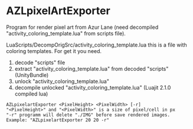 # AZLpixelArtExporter
Program for render pixel art from Azur Lane (need decompiled "activity_coloring_template.lua" from scripts file).

LuaScripts/DecompOrigSrc/activity_coloring_template.lua
this is a file with coloring templates. For get it you need.
1. decode "scripts" file
2. extract "activity_coloring_template.lua" from decoded "scripts" (UnityBundle)
3. unlock "activity_coloring_template.lua" 
4. decompile unlocked "activity_coloring_template.lua" (Luajit 2.1.0 compiled lua)

```
AZLpixelartExporter <PixelHeight> <PixelWidth> [-r]
"<PixelHeight>" and "<PixelWidth>" is a size of pixel/cell in px
"-r" programm will delete "./IMG" before save rendered images.
Example: "AZLpixelartExporter 20 20 -r"
```
